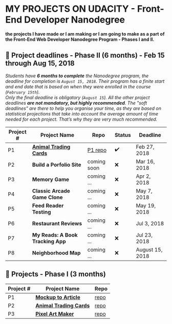 # MY PROJECTS ON UDACITY - Front-End Developer Nanodegree
**the projects I have made or I am making or I am going to make as a part of the Front-End Web Developer Nanodegree Program - Phases I and II.**

## :large_blue_circle: Project deadlines - Phase II (6 months) - Feb 15 through Aug 15, 2018

*Students have **6 months to complete** the Nanodegree program, the deadline for completion is `August 15, 2018`. Their program has a finite start and end date that is based on when they were enrolled in the course (`February 15th`).*\
*Only the final deadline is obligatory (`August 15`). All the other project deadlines **are not mandatory, but highly recommended**. The "soft deadlines" are there to help you organise your time, as they are based on statistical projections that take into account the average amount of time needed for each project. That’s why they are very much recommended.*

|Project # | Project Name | Repo | Status | Deadline |
| -------- | ------------ | ---- | -------| -------- |
| P1 | **[Animal Trading Cards](https://jtrfs.github.io/animal-trading-card/)** | [P1 repo](https://github.com/jtrfs/mockup-to-article) | :heavy_check_mark: | Feb 27, 2018 |
| P2 | **Build a Porfolio Site** | coming soon| :x: |Mar 16, 2018 |
| P3 | **Memory Game** | coming ... | :x: | Apr 2, 2018 |
| P4 | **Classic Arcade Game Clone** | coming ... | :x: | May 7, 2018 |
| P5 | **Feed Reader Testing** | coming ... | :x: | May 19, 2018 |
| P6 | **Restaurant Reviews** | coming ... | :x: | Jul 3, 2018 |
| P7 | **My Reads: A Book Tracking App** | coming ... | :x: | Jul 23, 2018 |
| P8 | **Neighborhood Map** | coming ... | :x: | August 15, 2018 |

## :large_blue_circle: Projects - Phase I (3 months)

|Project # | Project Name | Repo |
| -------- | ------------ |----- |
| P1 | **[Mockup to Article](https://jtrfs.github.io/mockup-to-article/)** | [repo](https://github.com/jtrfs/mockup-to-article) |
| P2 | **[Animal Trading Cards](https://jtrfs.github.io/animal-trading-card/)** | [repo](https://github.com/jtrfs/animal-trading-card) |
| P3 | **[Pixel Art Maker](https://jtrfs.github.io/pixel-art-maker/)** | [repo](https://github.com/jtrfs/pixel-art-maker) |
